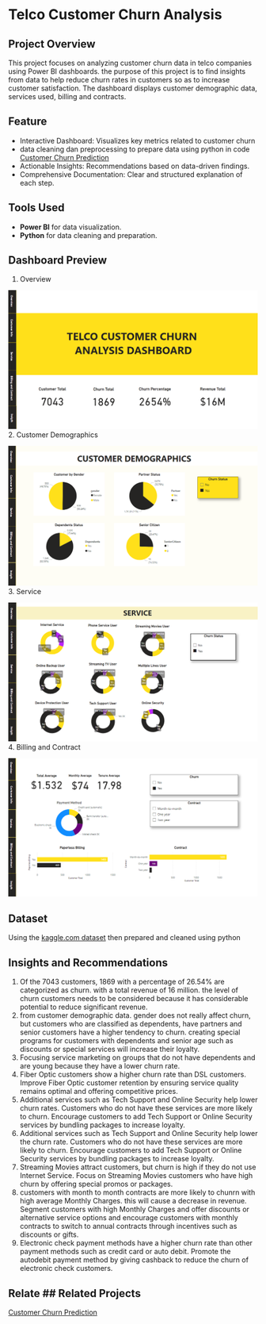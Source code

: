 # Telco Customer Churn Analysis

## Project Overview
This project focuses on analyzing customer churn data in telco companies using Power BI dashboards. the purpose of this project is to find insights from data to help reduce churn rates in customers so as to increase customer satisfaction. The dashboard displays customer demographic data, services used, billing and contracts.

## Feature 
* Interactive Dashboard: Visualizes key metrics related to customer churn
* data cleaning dan preprocessing to prepare data using python in code [Customer Churn Prediction](https://github.com/Smjfirna/Customer-churn-prediction/blob/main/Notebook.py)
* Actionable Insights: Recommendations based on data-driven findings.
* Comprehensive Documentation: Clear and structured explanation of each step.

## Tools Used
- **Power BI** for data visualization.
- **Python** for data cleaning and preparation.

## Dashboard Preview
1. Overview

![Overview](dashboard/overview.png)
2. Customer Demographics

![Customer Demografis](dashboard/cutomer_demographics.png)
3. Service

![Service](dashboard/service.png)
4. Billing and Contract

![Billing and Contract](dashboard/billingandcontract.png)

## Dataset
Using the [kaggle.com dataset](https://www.kaggle.com/datasets/blastchar/telco-customer-churn) then prepared and cleaned using python

## Insights and Recommendations
1. Of the 7043 customers, 1869 with a percentage of 26.54% are categorized as churn. with a total revenue of 16 million. the level of churn customers needs to be considered because it has considerable potential to reduce significant revenue.
2. from customer demographic data. gender does not really affect churn, but customers who are classified as dependents, have partners and senior customers have a higher tendency to churn. creating special programs for customers with dependents and senior age such as discounts or special services will increase their loyalty. 
3. Focusing service marketing on groups that do not have dependents and are young because they have a lower churn rate.
4. Fiber Optic customers show a higher churn rate than DSL customers. Improve Fiber Optic customer retention by ensuring service quality remains optimal and offering competitive prices.
5.  Additional services such as Tech Support and Online Security help lower churn rates. Customers who do not have these services are more likely to churn. Encourage customers to add Tech Support or Online Security services by bundling packages to increase loyalty.
6.  Additional services such as Tech Support and Online Security help lower the churn rate. Customers who do not have these services are more likely to churn. Encourage customers to add Tech Support or Online Security services by bundling packages to increase loyalty.
7. Streaming Movies attract customers, but churn is high if they do not use Internet Service. Focus on Streaming Movies customers who have high churn by offering special promos or packages.
8. customers with month to month contracts are more likely to chunrn with high average Monthly Charges. this will cause a decrease in revenue. Segment customers with high Monthly Charges and offer discounts or alternative service options and encourage customers with monthly contracts to switch to annual contracts through incentives such as discounts or gifts.
9. Electronic check payment methods have a higher churn rate than other payment methods such as credit card or auto debit. Promote the autodebit payment method by giving cashback to reduce the churn of electronic check customers.

## Relate ## Related Projects
[Customer Churn Prediction](https://github.com/Smjfirna/Customer-churn-prediction/blob/main/Notebook.py)

